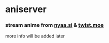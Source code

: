 # aniserver
### stream anime from [nyaa.si]("https://nyaa.si") &amp; [twist.moe]("https://twist.moe")

more info will be added later
